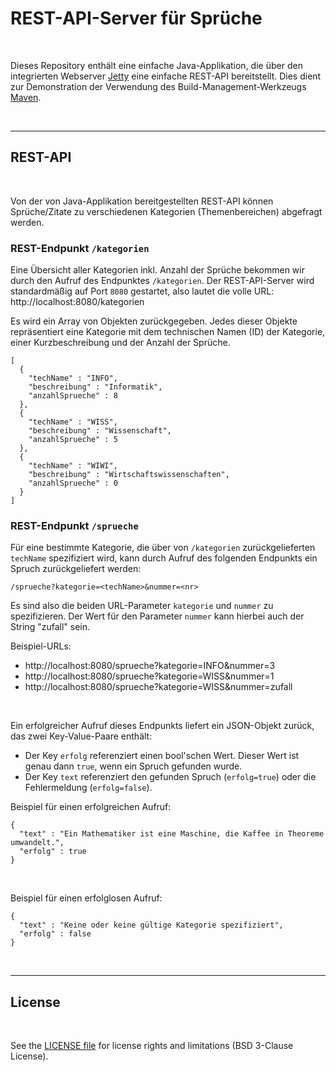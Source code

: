 # REST-API-Server für Sprüche #

<br>

Dieses Repository enthält eine einfache Java-Applikation, die über den integrierten Webserver [Jetty](https://eclipse.dev/jetty/)
eine einfache REST-API bereitstellt. Dies dient zur Demonstration der Verwendung des Build-Management-Werkzeugs [Maven](https://maven.apache.org/).

<br>

----

## REST-API ##

<br>

Von der von Java-Applikation bereitgestellten REST-API können Sprüche/Zitate zu verschiedenen Kategorien (Themenbereichen) abgefragt werden.

### REST-Endpunkt `/kategorien`

Eine Übersicht aller Kategorien inkl. Anzahl der Sprüche bekommen wir durch den Aufruf des Endpunktes `/kategorien`.
Der REST-API-Server wird standardmäßig auf Port `8080` gestartet, also lautet die volle URL: http://localhost:8080/kategorien

Es wird ein Array von Objekten zurückgegeben.
Jedes dieser Objekte repräsentiert eine Kategorie mit dem technischen Namen (ID) der Kategorie, einer Kurzbeschreibung und
der Anzahl der Sprüche.
```
[
  {
    "techName" : "INFO",
    "beschreibung" : "Informatik",
    "anzahlSprueche" : 8
  },
  {
    "techName" : "WISS",
    "beschreibung" : "Wissenschaft",
    "anzahlSprueche" : 5
  },
  {
    "techName" : "WIWI",
    "beschreibung" : "Wirtschaftswissenschaften",
    "anzahlSprueche" : 0
  }
]
```

### REST-Endpunkt `/sprueche`

Für eine bestimmte Kategorie, die über von `/kategorien` zurückgelieferten `techName` spezifiziert wird, kann durch Aufruf des folgenden
Endpunkts ein Spruch zurückgeliefert werden:
```
/sprueche?kategorie=<techName>&nummer=<nr>
```
Es sind also die beiden URL-Parameter `kategorie` und `nummer` zu spezifizieren.
Der Wert für den Parameter `nummer` kann hierbei auch der String "zufall" sein.

Beispiel-URLs:

* http://localhost:8080/sprueche?kategorie=INFO&nummer=3
* http://localhost:8080/sprueche?kategorie=WISS&nummer=1
* http://localhost:8080/sprueche?kategorie=WISS&nummer=zufall

<br>

Ein erfolgreicher Aufruf dieses Endpunkts liefert ein JSON-Objekt zurück, das
zwei Key-Value-Paare enthält:

* Der Key `erfolg` referenziert einen bool'schen Wert.
  Dieser Wert ist genau dann `true`, wenn ein Spruch gefunden wurde.
* Der Key `text` referenziert den gefunden Spruch (`erfolg=true`) oder
  die Fehlermeldung (`erfolg=false`).



Beispiel für einen erfolgreichen Aufruf:
```
{
  "text" : "Ein Mathematiker ist eine Maschine, die Kaffee in Theoreme umwandelt.",
  "erfolg" : true
}
```

<br>

Beispiel für einen erfolglosen Aufruf:
```
{
  "text" : "Keine oder keine gültige Kategorie spezifiziert",
  "erfolg" : false
}
```

<br>

----

## License ##

<br>

See the [LICENSE file](LICENSE.md) for license rights and limitations (BSD 3-Clause License).

<br>